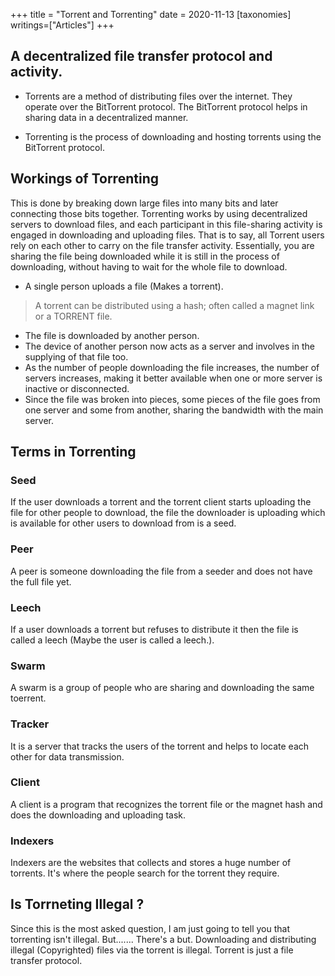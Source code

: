 +++
title = "Torrent and Torrenting"
date = 2020-11-13
[taxonomies]
writings=["Articles"]
+++

## A decentralized file transfer protocol and activity.
* Torrents are a method of distributing files over the internet. They operate over the BitTorrent protocol. The BitTorrent protocol helps in sharing data in a decentralized manner.

* Torrenting is the process of downloading and hosting torrents using the BitTorrent protocol.

## Workings of Torrenting
This is done by breaking down large files into many bits and later connecting those bits together. Torrenting works by using decentralized servers to download files, and each participant in this file-sharing activity is engaged in downloading and uploading files. That is to say, all Torrent users rely on each other to carry on the file transfer activity. Essentially, you are sharing the file being downloaded while it is still in the process of downloading, without having to wait for the whole file to download.

* A single person uploads a file (Makes a torrent).
> A torrent can be distributed using a hash; often called a magnet link or a TORRENT file.
* The file is downloaded by another person.
* The device of another person now acts as a server and involves in the supplying of that file too.
* As the number of people downloading the file increases, the number of servers increases, making it better available when one or more server is inactive or disconnected.
* Since the file was broken into pieces, some pieces of the file goes from one server and some from another, sharing the bandwidth with the main server.

## Terms in Torrenting

### Seed
If the user downloads a torrent and the torrent client starts uploading the file for other people to download, the file the downloader is uploading which is available for other users to download from is a seed.

### Peer
A peer is someone downloading the file from a seeder and does not have the full file yet.

### Leech
If a user downloads a torrent but refuses to distribute it then the file is called a leech (Maybe the user is called a leech.).

### Swarm
A swarm is a group of people who are sharing and downloading the same toerrent.

### Tracker
It is a server that tracks the users of the torrent and helps to locate each other for data transmission.

### Client
A client is a program that recognizes the torrent file or the magnet hash and does the downloading and uploading task.

### Indexers
Indexers are the websites that collects and stores a huge number of torrents. It's where the people search for the torrent they require.

## Is Torrneting Illegal ?
Since this is the most asked question, I am just going to tell you that torrenting isn't illegal. But....... There's a but. Downloading and distributing illegal (Copyrighted) files via the torrent is illegal. Torrent is just a file transfer protocol.


